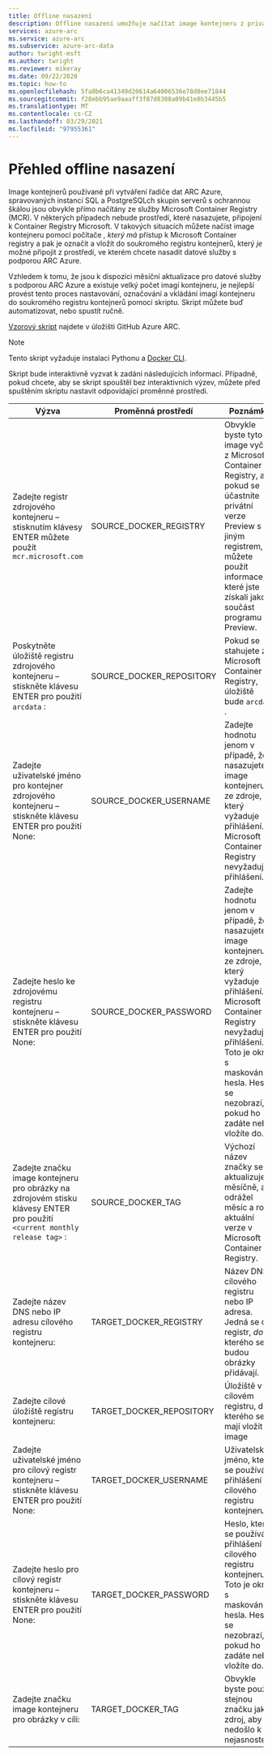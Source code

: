```yaml
---
title: Offline nasazení
description: Offline nasazení umožňuje načítat image kontejneru z privátního registru kontejnerů, nemusíte je stahovat z Microsoft Container Registry.
services: azure-arc
ms.service: azure-arc
ms.subservice: azure-arc-data
author: twright-msft
ms.author: twright
ms.reviewer: mikeray
ms.date: 09/22/2020
ms.topic: how-to
ms.openlocfilehash: 5fa0b6ca41349d20614a64006536e78d8ee71844
ms.sourcegitcommit: f28ebb95ae9aaaff3f87d8388a09b41e0b3445b5
ms.translationtype: MT
ms.contentlocale: cs-CZ
ms.lasthandoff: 03/29/2021
ms.locfileid: "97955361"
---
```

# <a name="offline-deployment-overview"></a>Přehled offline nasazení

Image kontejnerů používané při vytváření řadiče dat ARC Azure, spravovaných instancí SQL a PostgreSQLch skupin serverů s ochrannou škálou jsou obvykle přímo načítány ze služby Microsoft Container Registry (MCR). V některých případech nebude prostředí, které nasazujete, připojení k Container Registry Microsoft.  V takových situacích můžete načíst image kontejneru pomocí počítače _, který má_ přístup k Microsoft Container registry a pak je označit a vložit do soukromého registru kontejnerů, který _je_ možné připojit z prostředí, ve kterém chcete nasadit datové služby s podporou ARC Azure.

Vzhledem k tomu, že jsou k dispozici měsíční aktualizace pro datové služby s podporou ARC Azure a existuje velký počet imagí kontejneru, je nejlepší provést tento proces nastavování, označování a vkládání imagí kontejneru do soukromého registru kontejnerů pomocí skriptu.  Skript můžete buď automatizovat, nebo spustit ručně.

[Vzorový skript](https://raw.githubusercontent.com/microsoft/azure_arc/main/arc_data_services/deploy/scripts/pull-and-push-arc-data-services-images-to-private-registry.py) najdete v úložišti GitHub Azure ARC.

> [!NOTE]
> Tento skript vyžaduje instalaci Pythonu a [Docker CLI](https://docs.docker.com/install/).

Skript bude interaktivně vyzvat k zadání následujících informací.  Případně, pokud chcete, aby se skript spouštěl bez interaktivních výzev, můžete před spuštěním skriptu nastavit odpovídající proměnné prostředí.

|Výzva|Proměnná prostředí|Poznámky|
|---|---|---|
|Zadejte registr zdrojového kontejneru – stisknutím klávesy ENTER můžete použít `mcr.microsoft.com`|SOURCE_DOCKER_REGISTRY|Obvykle byste tyto image vyčetli z Microsoft Container Registry, ale pokud se účastníte privátní verze Preview s jiným registrem, můžete použít informace, které jste získali jako součást programu Preview.|
|Poskytněte úložiště registru zdrojového kontejneru – stiskněte klávesu ENTER pro použití `arcdata` :|SOURCE_DOCKER_REPOSITORY|Pokud se stahujete z Microsoft Container Registry, úložiště bude `arcdata` .|
|Zadejte uživatelské jméno pro kontejner zdrojového kontejneru – stiskněte klávesu ENTER pro použití None:|SOURCE_DOCKER_USERNAME|Zadejte hodnotu jenom v případě, že nasazujete image kontejneru ze zdroje, který vyžaduje přihlášení.  Microsoft Container Registry nevyžaduje přihlášení.|
|Zadejte heslo ke zdrojovému registru kontejneru – stiskněte klávesu ENTER pro použití None:|SOURCE_DOCKER_PASSWORD|Zadejte hodnotu jenom v případě, že nasazujete image kontejneru ze zdroje, který vyžaduje přihlášení.  Microsoft Container Registry nevyžaduje přihlášení. Toto je okno s maskováním hesla.  Heslo se nezobrazí, pokud ho zadáte nebo vložíte do.|
|Zadejte značku image kontejneru pro obrázky na zdrojovém stisku klávesy ENTER pro použití `<current monthly release tag>` :|SOURCE_DOCKER_TAG|Výchozí název značky se aktualizuje měsíčně, aby odrážel měsíc a rok aktuální verze v Microsoft Container Registry.|
|Zadejte název DNS nebo IP adresu cílového registru kontejneru:|TARGET_DOCKER_REGISTRY|Název DNS cílového registru nebo IP adresa.  Jedná se o registr, _do_ kterého se budou obrázky přidávají.|
|Zadejte cílové úložiště registru kontejneru:|TARGET_DOCKER_REPOSITORY|Úložiště v cílovém registru, do kterého se mají vložit image|
|Zadejte uživatelské jméno pro cílový registr kontejneru – stiskněte klávesu ENTER pro použití None:|TARGET_DOCKER_USERNAME|Uživatelské jméno, které se používá k přihlášení do cílového registru kontejneru.|
|Zadejte heslo pro cílový registr kontejneru – stiskněte klávesu ENTER pro použití None:|TARGET_DOCKER_PASSWORD|Heslo, které se používá k přihlášení do cílového registru kontejneru. Toto je okno s maskováním hesla.  Heslo se nezobrazí, pokud ho zadáte nebo vložíte do.|
|Zadejte značku image kontejneru pro obrázky v cíli:|TARGET_DOCKER_TAG|Obvykle byste použili stejnou značku jako zdroj, aby nedošlo k nejasnostem.|
